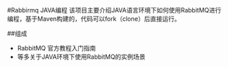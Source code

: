 #Rabbirmq JAVA编程
该项目主要介绍JAVA语言环境下如何使用RabbitMQ进行编程，基于Maven构建的，代码可以fork（clone）后直接运行。

##组成
-  RabbitMQ 官方教程入门指南
-  等多关于JAVA环境下使用RabbitMQ的实例场景
